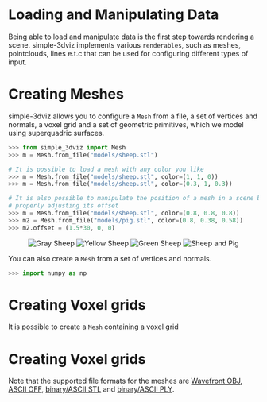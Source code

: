 # Loading and Manipulating Data

Being able to load and manipulate data is the first step towards rendering a
scene. simple-3dviz implements various `renderables`, such as meshes, pointclouds,
lines e.t.c that can be used for configuring different types of input.

# Creating Meshes

simple-3dviz allows you to configure a `Mesh` from a file, a set of vertices
and normals, a voxel grid and a set of geometric primitives, which we model
using superquadric surfaces.

```python
>>> from simple_3dviz import Mesh
>>> m = Mesh.from_file("models/sheep.stl")

# It is possible to load a mesh with any color you like
>>> m = Mesh.from_file("models/sheep.stl", color=(1, 1, 0))
>>> m = Mesh.from_file("models/sheep.stl", color=(0.3, 1, 0.3))

# It is also possible to manipulate the position of a mesh in a scene by
# properly adjusting its offset
>>> m = Mesh.from_file("models/sheep.stl", color=(0.8, 0.8, 0.8))
>>> m2 = Mesh.from_file("models/pig.stl", color=(0.8, 0.38, 0.58))
>>> m2.offset = (1.5*30, 0, 0)
```

<div style="text-align: center;">
    <img src="../img/load_models_sheep_gray.png" alt="Gray Sheep" />
    <img src="../img/load_models_sheep_yellow.png" alt="Yellow Sheep" />
    <img src="../img/load_models_sheep_green.png" alt="Green Sheep" />
    <img src="../img/load_models_sheep_and_pig.png" alt="Sheep and Pig" />
</div>

You can also create a `Mesh` from a set of vertices and normals.

```python
>>> import numpy as np
```

# Creating Voxel grids

It is possible to create a `Mesh` containing a voxel grid 

# Creating Voxel grids

Note that the supported file formats for the meshes are [Wavefront
OBJ](https://en.wikipedia.org/wiki/Wavefront_.obj_file), [ASCII
OFF](https://people.sc.fsu.edu/~jburkardt/data/off/off.html), [binary/ASCII
STL](https://en.wikipedia.org/wiki/STL_(file_format)) and [binary/ASCII
PLY](http://paulbourke.net/dataformats/ply/).



